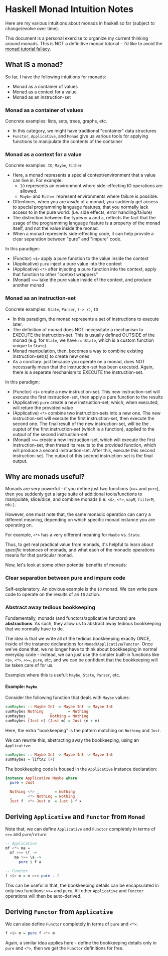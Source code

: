 # Haskell Monad Intuition Notes

Here are my various intuitions about monads in haskell so far (subject to change/evolve over time).

This document is a personal exercise to organize my current thinking around monads.
This is NOT a definitive monad tutorial - I'd like to avoid the 
[monad tutorial fallacy](https://byorgey.wordpress.com/2009/01/12/abstraction-intuition-and-the-monad-tutorial-fallacy/).

## What IS a monad?
So far, I have the following intuitions for monads:
- Monad as a container of values
- Monad as a context for a value
- Monad as an instruction-set

### Monad as a container of values
Concrete examples: lists, sets, trees, graphs, etc.

- In this category, we might have traditional "container" data structures
- `Functor`, `Applicative`, and `Monad` give us various tools for applying functions to manipulate the contents of the container

### Monad as a context for a value
Concrete examples: `IO`, `Maybe`, `Either`

- Here, a monad represents a special context/environment that a value can live in. For example:
  - `IO` represents an environment where side-effecting IO operations are allowed.
  - `Maybe` and `Either` represent environments where failure is possible.
- Oftentimes, when you are _inside_ of a monad, you suddenly get access to special programming language features, that you normally lack access to in the pure world. (i.e. side effects, error handling/failure)
- The distinction between the types `m a` and `a`, reflects the fact that the usage of the programming language feature is a property of the monad itself,
and not the value inside the monad.
- When a monad represents side-effecting code, it can help provide a clear separation between "pure" and "impure" code.

In this paradigm:
- (Functor) `<$>` apply a pure function to the value inside the context
- (Applicative) `pure` inject a pure value into the context
- (Applicative) `<*>` after injecting a pure function into the context, apply that function to other "context wrappers"
- (Monad) `>>=` take the pure value inside of the context, and produce another monad

### Monad as an instruction-set
Concrete examples: `State`, `Parser`, `(-> r)`, `IO`

- In this paradigm, the monad represents a set of instructions to execute later.
- The definition of monad does NOT necessitate a mechanism to EXECUTE the instruction-set. This is usually defined OUTSIDE of the monad (e.g. for `State`, we have `runState`, which is a custom function unique to `State`).
- Monad manipulation, then, becomes a way to combine existing instruction-set(s) to create new ones
- As a corollary: just because you operate on a monad, does NOT necessarily mean that the instruction-set has been executed. Again, there is a separate mechanism to EXECUTE the instruction-set.

In this paradigm:
- (Functor) `<$>` create a new instruction-set. This new instruction-set will execute the first instruction-set, then apply a pure function to the results
- (Applicative) `pure` create a new instruction-set, which, when executed, will return the provided value
- (Applicative) `<*>` combine two instruction-sets into a new one. The new instruction-set will execute the first instruction-set, then execute the second one.  The final result of the new instruction-set, will be the ouptut of the first instruction-set (which is a function), applied to the output of the second instruction-set.
- (Monad) `>>=` create a new instruction-set, which will execute the first instruction-set, then thread its results to the provided function, which will produce a second instruction-set. After this, execute this second instruction-set. The output of this second instruction-set is the final output.

## Why are monads useful?

Monads are very powerful - if you define just two functions (`>>=` and `pure`), then you suddenly get a large suite of additional tools/functions to manipulate, slice/dice, and combine monads (i.e. `<$>`, `<*>`, `mapM`, `filterM`, etc.).

However, one must note that, the same monadic operation can carry a different meaning, depending on which specific monad instance you are operating on.

For example, `<*>` has a very different meaning for `Maybe` vs. `State`.

Thus, to get real practical value from monads, it's helpful to learn about _specific instances_ of monads, and what each of the monadic operations means for that particular monad.

Now, let's look at some other potential benefits of monads:

### Clear separation between pure and impure code
Self-explanatory. An obvious example is the `IO` monad. We can write pure code to operate on the results of an `IO` action.

### Abstract away tedious bookkeeping
Fundamentally, monads (and functors/applicative functors) are **abstractions**. As such, they allow us to abstract away tedious bookkeeping that we normally have to do.

The idea is that we write all of the tedious bookkeeping exactly ONCE, inside of the instance declarations for `Monad`/`Applicative`/`Functor`.
Once we've done that, we no longer have to think about bookkeeping in normal everyday code - instead, we can just use the simpler built-in functions like `<$>`, `<*>`, `>>=`, `pure`, etc, and we can be confident that the bookkeeping will be taken care of for us.

Examples where this is useful: `Maybe`, `State`, `Parser`, etc.

#### Example: `Maybe`
Consider the following function that deals with `Maybe` values:
```haskell
sumMaybes :: Maybe Int -> Maybe Int -> Maybe Int
sumMaybes Nothing   _       = Nothing
sumMaybes _         Nothing = Nothing
sumMaybes (Just n) (Just m) = Just (n + m)
```

Here, the extra "bookkeeping" is the pattern matching on `Nothing` and `Just`.

We can rewrite this, abstracting away the bookkeeping, using an `Applicative`:
```haskell
sumMaybes :: Maybe Int -> Maybe Int -> Maybe Int
sumMaybes = liftA2 (+)
```

The bookkeeping code is housed in the `Applicative` instance declaration:
```haskell
instance Applicative Maybe where
  pure = Just

  Nothing <*> _       = Nothing
  _       <*> Nothing = Nothing
  Just f  <*> Just x  = Just $ f x
```

## Deriving `Applicative` and `Functor` from `Monad`
Note that, we can define `Applicative` and `Functor` completely in terms of `>>=` and `pure`/`return`:
```haskell
-- Applicative
mf <*> ma =
  mf >>= \f ->
    ma >>= \a ->
      pure $ f a

-- Functor
f <$> m = m >>= pure . f
```

This can be useful in that, the bookkeeping details can be encapsulated in only two functions: `>>=` and `pure`. All other `Applicative` and `Functor` operations will then be auto-derived.

## Deriving `Functor` from `Applicative`
We can also define `Functor` completely in terms of `pure` and `<*>`:
```haskell
f <$> m = pure f <*> m
```

Again, a similar idea applies here - define the bookkeeping details only in `pure` and `<*>`, then we get the `Functor` definitions for free.
